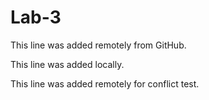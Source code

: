 # Lab-3

This line was added remotely from GitHub.

This line was added locally.

This line was added remotely for conflict test.


